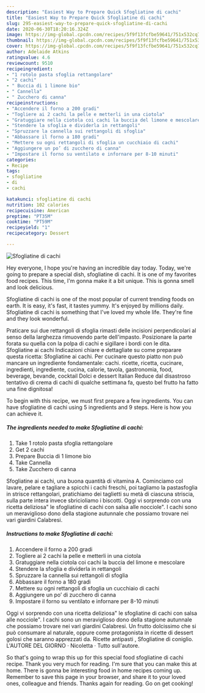```yaml
---
description: "Easiest Way to Prepare Quick Sfogliatine di cachi"
title: "Easiest Way to Prepare Quick Sfogliatine di cachi"
slug: 295-easiest-way-to-prepare-quick-sfogliatine-di-cachi
date: 2020-06-30T18:20:16.324Z
image: https://img-global.cpcdn.com/recipes/5f9f13fcfbe59641/751x532cq70/sfogliatine-di-cachi-recipe-main-photo.jpg
thumbnail: https://img-global.cpcdn.com/recipes/5f9f13fcfbe59641/751x532cq70/sfogliatine-di-cachi-recipe-main-photo.jpg
cover: https://img-global.cpcdn.com/recipes/5f9f13fcfbe59641/751x532cq70/sfogliatine-di-cachi-recipe-main-photo.jpg
author: Adelaide Atkins
ratingvalue: 4.6
reviewcount: 9510
recipeingredient:
- "1 rotolo pasta sfoglia rettangolare"
- "2 cachi"
- " Buccia di 1 limone bio"
- " Cannella"
- " Zucchero di canna"
recipeinstructions:
- "Accendere il forno a 200 gradi"
- "Togliere ai 2 cachi la pelle e metterli in una ciotola"
- "Gratuggiare nella ciotola coi cachi la buccia del limone e mescolare"
- "Stendere la sfoglia e dividerla in rettangoli"
- "Spruzzare la cannella sui rettangoli di sfoglia"
- "Abbassare il forno a 180 gradi"
- "Mettere su ogni rettangoli di sfoglia un cucchiaio di cachi"
- "Aggiungere un po’ di zucchero di canna"
- "Impostare il forno su ventilato e infornare per 8-10 minuti"
categories:
- Recipe
tags:
- sfogliatine
- di
- cachi

katakunci: sfogliatine di cachi 
nutrition: 102 calories
recipecuisine: American
preptime: "PT35M"
cooktime: "PT59M"
recipeyield: "1"
recipecategory: Dessert

---
```



![Sfogliatine di cachi](https://img-global.cpcdn.com/recipes/5f9f13fcfbe59641/751x532cq70/sfogliatine-di-cachi-recipe-main-photo.jpg)

Hey everyone, I hope you're having an incredible day today. Today, we're going to prepare a special dish, sfogliatine di cachi. It is one of my favorites food recipes. This time, I'm gonna make it a bit unique. This is gonna smell and look delicious.

Sfogliatine di cachi is one of the most popular of current trending foods on earth. It is easy, it's fast, it tastes yummy. It's enjoyed by millions daily. Sfogliatine di cachi is something that I've loved my whole life. They're fine and they look wonderful.

Praticare sui due rettangoli di sfoglia rimasti delle incisioni perpendicolari al senso della larghezza rimuovendo parte dell&#39;impasto. Posizionare la parte forata su quella con la polpa di cachi e sigillare i bordi con le dita. Sfogliatine ai cachi Indicazioni chiare e dettagliate su come preparare questa ricetta: Sfogliatine ai cachi. Per cucinare questo piatto non può mancare un ingrediente fondamentale: cachi. ricette, ricetta, cucinare, ingredienti, ingrediente, cucina, calorie, tavola, gastronomia, food, beverage, bevande, cocktail Dolci e dessert Italian Reduce dal disastroso tentativo di crema di cachi di qualche settimana fa, questo bel frutto ha fatto una fine dignitosa!


To begin with this recipe, we must first prepare a few ingredients. You can have sfogliatine di cachi using 5 ingredients and 9 steps. Here is how you can achieve it.

<!--inarticleads1-->

##### The ingredients needed to make Sfogliatine di cachi:

1. Take 1 rotolo pasta sfoglia rettangolare
1. Get 2 cachi
1. Prepare  Buccia di 1 limone bio
1. Take  Cannella
1. Take  Zucchero di canna


Sfogliatine ai cachi, una buona quantità di vitamina A. Cominciamo col lavare, pelare e tagliare a spicchi i cachi freschi, poi tagliamo la pastasfoglia in strisce rettangolari, pratichiamo dei taglietti su metà di ciascuna striscia, sulla parte intera invece sbricioliamo i biscotti. Oggi vi sorprendo con una ricetta deliziosa&#34; le sfogliatine di cachi con salsa alle nocciole&#34;. I cachi sono un meraviglioso dono della stagione autunnale che possiamo trovare nei vari giardini Calabresi. 

<!--inarticleads2-->

##### Instructions to make Sfogliatine di cachi:

1. Accendere il forno a 200 gradi
1. Togliere ai 2 cachi la pelle e metterli in una ciotola
1. Gratuggiare nella ciotola coi cachi la buccia del limone e mescolare
1. Stendere la sfoglia e dividerla in rettangoli
1. Spruzzare la cannella sui rettangoli di sfoglia
1. Abbassare il forno a 180 gradi
1. Mettere su ogni rettangoli di sfoglia un cucchiaio di cachi
1. Aggiungere un po’ di zucchero di canna
1. Impostare il forno su ventilato e infornare per 8-10 minuti


Oggi vi sorprendo con una ricetta deliziosa&#34; le sfogliatine di cachi con salsa alle nocciole&#34;. I cachi sono un meraviglioso dono della stagione autunnale che possiamo trovare nei vari giardini Calabresi. Un frutto dolcissimo che si può consumare al naturale, oppure come protagonista in ricette di dessert golosi che saranno apprezzati da. Ricette antipasti , Sfogliatine di coniglio. L&#39;AUTORE DEL GIORNO · Nicoletta · Tutto sull&#39;autore. 

So that's going to wrap this up for this special food sfogliatine di cachi recipe. Thank you very much for reading. I'm sure that you can make this at home. There is gonna be interesting food in home recipes coming up. Remember to save this page in your browser, and share it to your loved ones, colleague and friends. Thanks again for reading. Go on get cooking!
